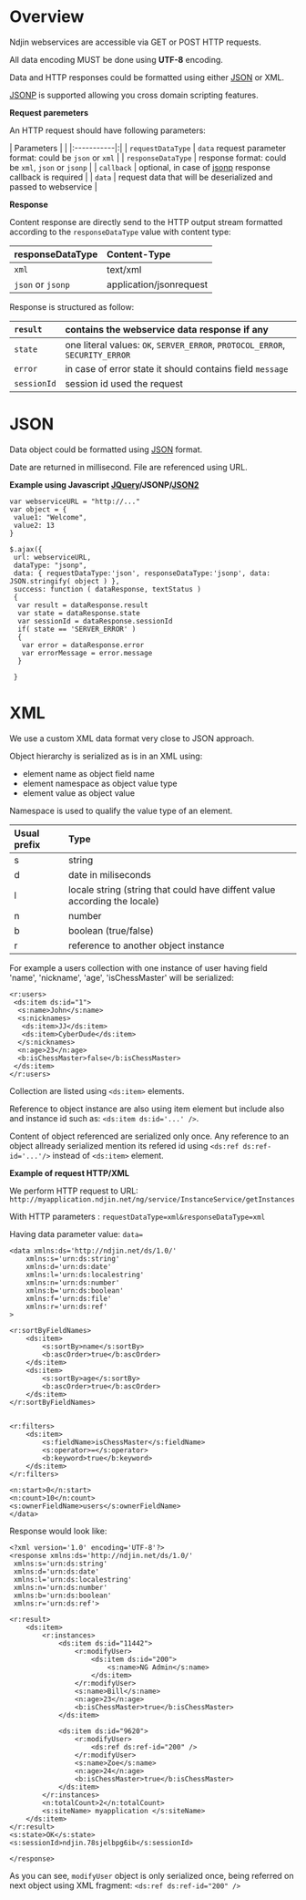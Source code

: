 # Overview #

Ndjin webservices are accessible via GET or POST HTTP requests.

All data encoding MUST be done using **UTF-8** encoding.

Data and HTTP responses could be formatted using either [JSON](http://json.org) or XML.

[JSONP](http://bob.pythonmac.org/archives/2005/12/05/remote-json-jsonp/) is supported allowing you cross domain scripting features.

**Request paremeters**

An HTTP request should have following parameters:

| Parameters | |
|:-----------|:|
| `requestDataType` | `data` request parameter format: could be `json` or `xml` |
| `responseDataType` | response format: could be `xml`, `json` or `jsonp`  |
| `callback` | optional, in case of [jsonp](http://bob.pythonmac.org/archives/2005/12/05/remote-json-jsonp/) response callback is required |
| `data`     | request data that will be deserialized and passed to webservice  |


**Response**

Content response are directly send to the HTTP output stream formatted according to the `responseDataType` value with content type:

|responseDataType | Content-Type |
|:----------------|:-------------|
| `xml`           | text/xml     |
| `json` or `jsonp` | application/jsonrequest |

Response is structured as follow:

| `result` | contains the webservice data response if any |
|:---------|:---------------------------------------------|
| `state`  | one literal values: `OK`, `SERVER_ERROR`, `PROTOCOL_ERROR`, `SECURITY_ERROR` |
| `error`  | in case of error state it should contains field `message` |
| `sessionId` | session id used the request                  |





# JSON #

Data object could be formatted using [JSON](http://json.org) format.

Date are returned in millisecond. File are referenced using URL.

**Example using Javascript [JQuery](http://jquery.org)/JSONP/[JSON2](http://www.JSON.org/json2.js)**

```
var webserviceURL = "http://..."
var object = {
 value1: "Welcome",
 value2: 13
}

$.ajax({
 url: webserviceURL,
 dataType: "jsonp",
 data: { requestDataType:'json', responseDataType:'jsonp', data:  JSON.stringify( object ) },
 success: function ( dataResponse, textStatus )
 {
  var result = dataResponse.result
  var state = dataResponse.state
  var sessionId = dataResponse.sessionId
  if( state == 'SERVER_ERROR' )
  {
   var error = dataResponse.error
   var errorMessage = error.message
  }

 }

```


# XML #

We use a custom XML data format very close to JSON approach.

Object hierarchy is serialized as is in an XML using:
  * element name as object field name
  * element namespace as object value type
  * element value as object value

Namespace is used to qualify the value type of an element.

| Usual prefix | Type |
|:-------------|:-----|
| s            | string |
| d            | date in miliseconds |
| l            | locale string (string that could have diffent value according the locale) |
| n            | number |
| b            | boolean (true/false) |
| r            | reference to another object instance |


For example a users collection with one instance of user having field 'name', 'nickname', 'age', 'isChessMaster' will be serialized:

```
<r:users>
 <ds:item ds:id="1">
  <s:name>John</s:name>
  <s:nicknames>
   <ds:item>JJ</ds:item>
   <ds:item>CyberDude</ds:item>
  </s:nicknames>
  <n:age>23</n:age>
  <b:isChessMaster>false</b:isChessMaster>
 </ds:item>
</r:users>
```

Collection are listed using `<ds:item>` elements.

Reference to object instance are also using item element but include also and instance id such as: `<ds:item ds:id='...' />`.

Content of object referenced are serialized only once. Any reference to an object allready serialized mention its refered id using `<ds:ref ds:ref-id='...'/>` instead of `<ds:item>` element.


**Example of request HTTP/XML**

We perform HTTP request to URL: `http://myapplication.ndjin.net/ng/service/InstanceService/getInstances`

With HTTP parameters : `requestDataType=xml&responseDataType=xml`


Having data parameter value: `data=`

```
<data xmlns:ds='http://ndjin.net/ds/1.0/' 
	xmlns:s='urn:ds:string'
	xmlns:d='urn:ds:date'
	xmlns:l='urn:ds:localestring'
	xmlns:n='urn:ds:number'
	xmlns:b='urn:ds:boolean'
	xmlns:f='urn:ds:file'
	xmlns:r='urn:ds:ref'
>

<r:sortByFieldNames>
	<ds:item>
		<s:sortBy>name</s:sortBy>
		<b:ascOrder>true</b:ascOrder>
	</ds:item>
	<ds:item>
		<s:sortBy>age</s:sortBy>
		<b:ascOrder>true</b:ascOrder>
	</ds:item>
</r:sortByFieldNames>


<r:filters>
	<ds:item>
		<s:fieldName>isChessMaster</s:fieldName>
		<s:operator>=</s:operator>
		<b:keyword>true</b:keyword>
	</ds:item>
</r:filters>

<n:start>0</n:start>
<n:count>10</n:count>
<s:ownerFieldName>users</s:ownerFieldName>
</data>
```

Response would look like:

```
<?xml version='1.0' encoding='UTF-8'?>
<response xmlns:ds='http://ndjin.net/ds/1.0/'
 xmlns:s='urn:ds:string'
 xmlns:d='urn:ds:date'
 xmlns:l='urn:ds:localestring'
 xmlns:n='urn:ds:number'
 xmlns:b='urn:ds:boolean'
 xmlns:r='urn:ds:ref'>

<r:result>
	<ds:item>
		<r:instances>
			<ds:item ds:id="11442">
				<r:modifyUser>
					<ds:item ds:id="200">
						<s:name>NG Admin</s:name>
					</ds:item>
				</r:modifyUser>
				<s:name>Bill</s:name>
				<n:age>23</n:age>
				<b:isChessMaster>true</b:isChessMaster>
			</ds:item>
			
			<ds:item ds:id="9620">
				<r:modifyUser>
					<ds:ref ds:ref-id="200" />
				</r:modifyUser>
				<s:name>Zoe</s:name>
				<n:age>24</n:age>
				<b:isChessMaster>true</b:isChessMaster>
			</ds:item>
		</r:instances>
		<n:totalCount>2</n:totalCount>
		<s:siteName> myapplication </s:siteName>
	</ds:item>
</r:result>
<s:state>OK</s:state>
<s:sessionId>ndjin.78sjelbpg6ib</s:sessionId>

</response>
```

As you can see, `modifyUser` object is only serialized once, being referred on next object using XML fragment: `<ds:ref ds:ref-id="200" />`
